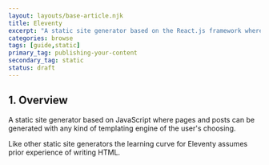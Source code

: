 ```yaml
---
layout: layouts/base-article.njk
title: Eleventy
excerpt: "A static site generator based on the React.js framework where pages and posts are rendered as a single page application."
categories: browse
tags: [guide,static]
primary_tag: publishing-your-content
secondary_tag: static
status: draft
---
```


## 1. Overview


A static site generator based on JavaScript where pages and posts can be generated with any kind of templating engine of the user's choosing.

Like other static site generators the learning curve for Eleventy assumes prior experience of writing HTML.